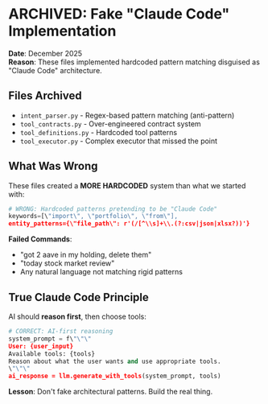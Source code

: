 # ARCHIVED: Fake "Claude Code" Implementation

**Date**: December 2025  
**Reason**: These files implemented hardcoded pattern matching disguised as "Claude Code" architecture.

## Files Archived

- `intent_parser.py` - Regex-based pattern matching (anti-pattern)
- `tool_contracts.py` - Over-engineered contract system  
- `tool_definitions.py` - Hardcoded tool patterns
- `tool_executor.py` - Complex executor that missed the point

## What Was Wrong

These files created a **MORE HARDCODED** system than what we started with:

```python
# WRONG: Hardcoded patterns pretending to be "Claude Code"
keywords=[\"import\", \"portfolio\", \"from\"],
entity_patterns={\"file_path\": r'(/[^\\s]+\\.(?:csv|json|xlsx?))'}
```

**Failed Commands**:
- "got 2 aave in my holding, delete them" 
- "today stock market review"
- Any natural language not matching rigid patterns

## True Claude Code Principle

AI should **reason first**, then choose tools:

```python
# CORRECT: AI-first reasoning
system_prompt = f\"\"\"
User: {user_input}
Available tools: {tools}
Reason about what the user wants and use appropriate tools.
\"\"\"
ai_response = llm.generate_with_tools(system_prompt, tools)
```

**Lesson**: Don't fake architectural patterns. Build the real thing.